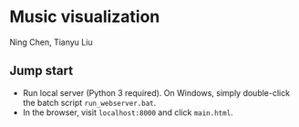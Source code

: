 # Music visualization

Ning Chen, Tianyu Liu

## Jump start
- Run local server (Python 3 required). On Windows, simply double-click the batch script `run_webserver.bat`.
- In the browser, visit `localhost:8000` and click `main.html`.